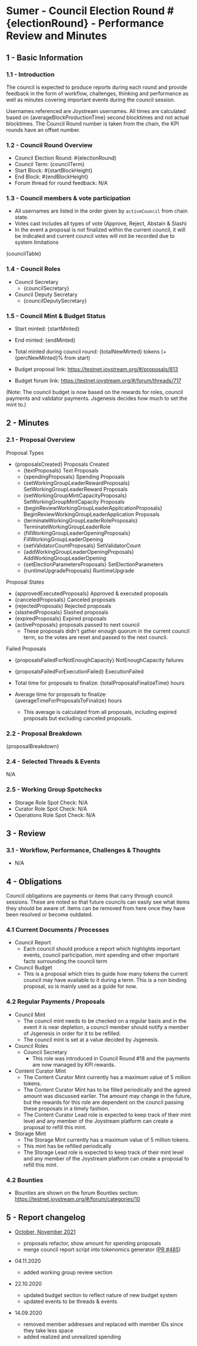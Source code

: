 # Sumer - Council Election Round #{electionRound}  - Performance Review and Minutes
## 1 - Basic Information
### 1.1 - Introduction
The council is expected to produce reports during each round and provide feedback in the form of workflow, challenges, thinking and performance as well as minutes covering important events during the council session.

Usernames referenced are Joystream usernames.
All times are calculated based on {averageBlockProductionTime} second blocktimes and not actual blocktimes.
The Council Round number is taken from the chain, the KPI rounds have an offset number.

### 1.2 - Council Round Overview
* Council Election Round: #{electionRound}
* Council Term: {councilTerm}
* Start Block: #{startBlockHeight}
* End Block: #{endBlockHeight}
* Forum thread for round feedback: N/A

### 1.3 - Council members & vote participation
* All usernames are listed in the order given by `activeCouncil` from chain state.
* Votes cast includes all types of vote (Approve, Reject, Abstain & Slash)
* In the event a proposal is not finalized within the current council, it will be indicated and current council votes will not be recorded due to system limitations

{councilTable}

### 1.4 - Council Roles
* Council Secretary
    * {councilSecretary}
* Council Deputy Secretary
    * {councilDeputySecretary}

### 1.5 - Council Mint & Budget Status
* Start minted: {startMinted}
* End minted: {endMinted}
* Total minted during council round: {totalNewMinted} tokens (+{percNewMinted}% from start)

* Budget proposal link: https://testnet.joystream.org/#/proposals/813
* Budget forum link: https://testnet.joystream.org/#/forum/threads/717

(Note: The council budget is now based on the rewards for roles, council payments and validator payments. Jsgenesis decides how much to set the mint to.)

## 2 - Minutes
### 2.1 - Proposal Overview
Proposal Types
- {proposalsCreated} Proposals Created
    - {textProposals} Text Proposals
    - {spendingProposals} Spending Proposals
    - {setWorkingGroupLeaderRewardProposals} SetWorkingGroupLeaderReward Proposals
    - {setWorkingGroupMintCapacityProposals} SetWorkingGroupMintCapacity Proposals
    - {beginReviewWorkingGroupLeaderApplicationProposals} BeginReviewWorkingGroupLeaderApplication Proposals
    - {terminateWorkingGroupLeaderRoleProposals} TerminateWorkingGroupLeaderRole
    - {fillWorkingGroupLeaderOpeningProposals} FillWorkingGroupLeaderOpening
    - {setValidatorCountProposals} SetValidatorCount
    - {addWorkingGroupLeaderOpeningProposals} AddWorkingGroupLeaderOpening
    - {setElectionParametersProposals} SetElectionParameters
    - {runtimeUpgradeProposals} RuntimeUpgrade

Proposal States
- {approvedExecutedProposals} Approved & executed proposals
- {canceledProposals} Canceled proposals
- {rejectedProposals} Rejected proposals
- {slashedProposals} Slashed proposals
- {expiredProposals} Expired proposals
- {activeProposals} proposals passed to next council
    - These proposals didn't gather enough quorum in the current council term, so the votes are reset and passed to the next council.

Failed Proposals
- {proposalsFailedForNotEnoughCapacity} NotEnoughCapacity failures
- {proposalsFailedForExecutionFailed} ExecutionFailed

- Total time for proposals to finalize: {totalProposalsFinalizeTime} hours
- Average time for proposals to finalize: {averageTimeForProposalsToFinalize} hours
    - This average is calculated from all proposals, including expired proposals but excluding canceled proposals.

### 2.2 - Proposal Breakdown

{proposalBreakdown}

### 2.4 - Selected Threads & Events
N/A

### 2.5 - Working Group Spotchecks
- Storage Role Spot Check: N/A
- Curator Role Spot Check: N/A
- Operations Role Spot Check: N/A

## 3 - Review
### 3.1 - Workflow, Performance, Challenges & Thoughts
* N/A

## 4 - Obligations
Council obligations are payments or items that carry through council sessions. These are noted so that future councils can easily see what items they should be aware of. Items can be removed from here once they have been resolved or become outdated.

### 4.1 Current Documents / Processes
- Council Report
    - Each council should produce a report which highlights important events, council participation, mint spending and other important facts surrounding the council term
- Council Budget
    - This is a proposal which tries to guide how many tokens the current council may have available to it during a term. This is a non binding proposal, so is mainly used as a guide for now.

### 4.2 Regular Payments / Proposals
- Council Mint
    - The council mint needs to be checked on a regular basis and in the event it is near depletion, a council member should notify a member of Jsgenesis in order for it to be refilled.
    - The council mint is set at a value decided by Jsgenesis.
- Council Roles
    - Council Secretary
        - This role was introduced in Council Round #18 and the payments are now managed by KPI rewards.
- Content Curator Mint
    - The Content Curator Mint currently has a maximum value of 5 million tokens.
    - The Content Curator Mint has to be filled periodically and the agreed amount was discussed earlier. The amount may change in the future, but the rewards for this role are dependent on the council passing these proposals in a timely fashion.
    - The Content Curator Lead role is expected to keep track of their mint level and any member of the Joystream platform can create a proposal to refill this mint.
- Storage Mint
    - The Storage Mint currently has a maximum value of 5 million tokens.
    - This mint has be refilled periodically
    - The Storage Lead role is expected to keep track of their mint level and any member of the Joystream platform can create a proposal to refill this mint.

### 4.2 Bounties
- Bounties are shown on the forum Bounties section: https://testnet.joystream.org/#/forum/categories/10

## 5 - Report changelog
- [October, November 2021](https://github.com/Joystream/community-repo/pull/428)
    - proposals refactor, show amount for spending proposals
    - merge council report script into tokenomics generator ([PR #485](https://github.com/Joystream/community-repo/pull/485))

- 04.11.2020
    - added working group review section

- 22.10.2020
    - updated budget section to reflect nature of new budget system
    - updated events to be threads & events

- 14.09.2020
    - removed member addresses and replaced with member IDs since they take less space
    - added realized and unrealized spending
